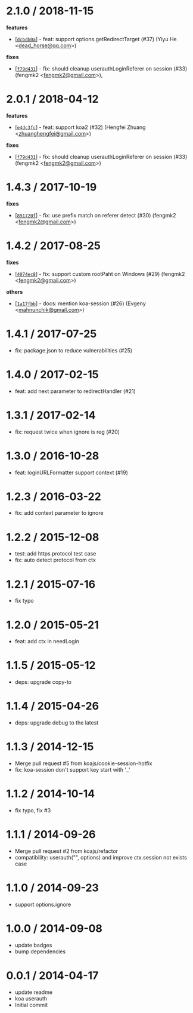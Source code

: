 
2.1.0 / 2018-11-15
==================

**features**
  * [[`dcbdb0a`](http://github.com/koajs/userauth/commit/dcbdb0a6356253a52bb5a2b27571b28b873b351f)] - feat: support options.getRedirectTarget (#37) (Yiyu He <<dead_horse@qq.com>>)

**fixes**
  * [[`f79d431`](http://github.com/koajs/userauth/commit/f79d43107381dbafe14e0681df0dd6c474cae08d)] - fix: should cleanup userauthLoginReferer on session (#33) (fengmk2 <<fengmk2@gmail.com>>),

2.0.1 / 2018-04-12
==================

**features**
  * [[`e4dc3fc`](http://github.com/koajs/userauth/commit/e4dc3fc828f47a08ff85025694402884b0568831)] - feat: support koa2 (#32) (Hengfei Zhuang <<zhuanghengfei@gmail.com>>)

**fixes**
  * [[`f79d431`](http://github.com/koajs/userauth/commit/f79d43107381dbafe14e0681df0dd6c474cae08d)] - fix: should cleanup userauthLoginReferer on session (#33) (fengmk2 <<fengmk2@gmail.com>>)

1.4.3 / 2017-10-19
==================

**fixes**
  * [[`891720f`](http://github.com/koajs/userauth/commit/891720f86348d1a8470926c6b3c416d9a3b5b53a)] - fix: use prefix match on referer detect (#30) (fengmk2 <<fengmk2@gmail.com>>)

1.4.2 / 2017-08-25
==================

**fixes**
  * [[`4074ec8`](http://github.com/koajs/userauth/commit/4074ec88bce1c22fc73be0737633144535f910bf)] - fix: support custom rootPaht on Windows (#29) (fengmk2 <<fengmk2@gmail.com>>)

**others**
  * [[`1a17fbb`](http://github.com/koajs/userauth/commit/1a17fbb7f8adc4c7ffae1b2862156186d6ecf41d)] - docs: mention koa-session (#26) (Evgeny <<mahnunchik@gmail.com>>)

1.4.1 / 2017-07-25
==================

  * fix: package.json to reduce vulnerabilities (#25)

1.4.0 / 2017-02-15
==================

  * feat: add next parameter to redirectHandler (#21)

1.3.1 / 2017-02-14
==================

  * fix: request twice when ignore is reg (#20)

1.3.0 / 2016-10-28
==================

  * feat: loginURLFormatter support context (#19)

1.2.3 / 2016-03-22
==================

  * fix: add context parameter to ignore

1.2.2 / 2015-12-08
==================

 * test: add https protocol test case
 * fix: auto detect protocol from ctx

1.2.1 / 2015-07-16
==================

  * fix typo

1.2.0 / 2015-05-21
==================

  * feat: add ctx in needLogin

1.1.5 / 2015-05-12
==================

 * deps: upgrade copy-to

1.1.4 / 2015-04-26
==================

  * deps: upgrade debug to the latest

1.1.3 / 2014-12-15
==================

  * Merge pull request #5 from koajs/cookie-session-hotfix
  * fix: koa-session don't support key start with '_'

1.1.2 / 2014-10-14
==================

  * fix typo, fix #3

1.1.1 / 2014-09-26
==================

  * Merge pull request #2 from koajs/refactor
  * compatibility: userauth("", options) and improve ctx.session not exists case

1.1.0 / 2014-09-23
==================

  * support options.ignore

1.0.0 / 2014-09-08
==================

  * update badges
  * bump dependencies

0.0.1 / 2014-04-17
==================

  * update readme
  * koa userauth
  * Initial commit
